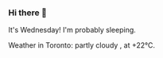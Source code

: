 ### Hi there :wave:

It's Wednesday! I'm probably sleeping.

Weather in Toronto: partly cloudy , at +22°C.
